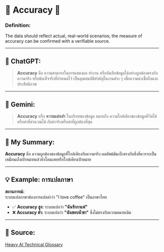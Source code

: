 # 🌟 **Accuracy** 🌟

### **Definition:**  
The data should reflect actual, real-world scenarios; the measure of accuracy can be confirmed with a verifiable source.

---

## 💖 **ChatGPT:**
> **Accuracy** คือ ความสามารถในการแสดงผล ทำงาน หรือบันทึกข้อมูลได้อย่างถูกต้องตรงกับความจริง หรือข้อเท็จจริงที่กำหนดไว้ เป็นคุณสมบัติสำคัญในงานต่าง ๆ เพื่อความน่าเชื่อถือและประสิทธิภาพ

---

## 💖 **Gemini:**
> **Accuracy** หรือ **ความแม่นยำ** ในบริบทของข้อมูล หมายถึง ความใกล้เคียงของข้อมูลที่วัดได้ หรือค่าที่คำนวณได้ กับค่าจริงหรือค่าที่ถูกต้องที่สุด

---

## 📝 **My Summary:**
**Accuracy** คือ ความถูกต้องของข้อมูลที่ใกล้เคียงกับความจริง ผลลัพธ์มันเป๊ะตรงกับสิ่งที่ควรจะเป็น เหมือนเล็งเป้าหมายแล้วยิงโดนเลยหรือใกล้เคียงเป้าหมาย

---

## 💡 **Example: การแปลภาษา**

**สถานการณ์:**  
ระบบแปลภาษาต้องการแปลคำว่า "I love coffee" เป็นภาษาไทย

- ✅ **Accuracy สูง:** ระบบแปลว่า **"ฉันรักกาแฟ"**
- ❌ **Accuracy ต่ำ:** ระบบแปลว่า **"ฉันชอบน้ำชา"** ซึ่งไม่ตรงกับความหมายเดิม

---

## 🔗 **Source:**
[Heavy AI Technical Glossary](https://www.heavy.ai/technical-glossary/data-quality)
